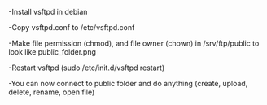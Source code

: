 -Install vsftpd in debian

-Copy vsftpd.conf to /etc/vsftpd.conf

-Make file permission (chmod), and file owner (chown)  in /srv/ftp/public to look like public_folder.png

-Restart vsftpd (sudo /etc/init.d/vsftpd restart)

-You can now connect to public folder and do anything (create, upload, delete, rename, open file)
